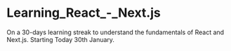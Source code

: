 # Learning_React_-_Next.js
On a 30-days learning streak to understand the fundamentals of React and Next.js. Starting Today 30th January.
